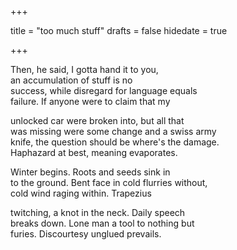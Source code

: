 +++

title = "too much stuff"
drafts = false
hidedate = true

+++

Then, he said, I gotta hand it to you,  
an accumulation of stuff is no  
success, while disregard for language equals  
failure. If anyone were to claim that my  

unlocked car were broken into, but all that  
was missing were some change and a swiss army  
knife, the question should be where's the damage.  
Haphazard at best, meaning evaporates.  

Winter begins. Roots and seeds sink in  
to the ground. Bent face in cold flurries without,  
cold wind raging within. Trapezius  

twitching, a knot in the neck. Daily speech  
breaks down. Lone man a tool to nothing but  
furies. Discourtesy unglued prevails.  

~~~\\